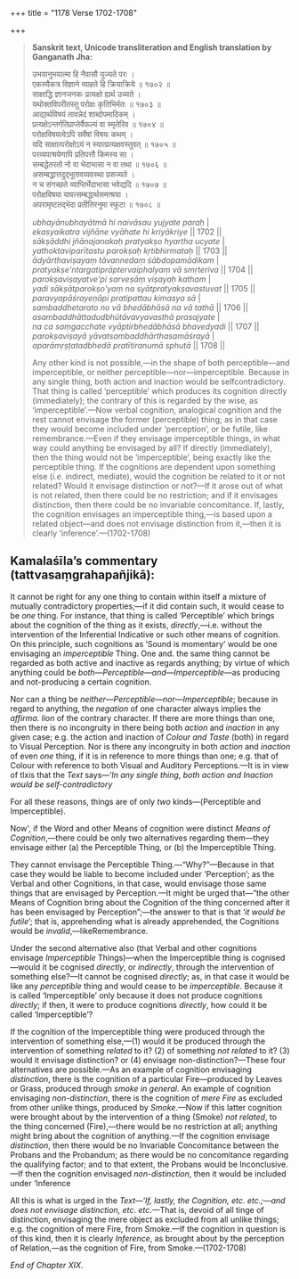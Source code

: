 +++
title = "1178 Verse 1702-1708"

+++
> **Sanskrit text, Unicode transliteration and English translation by Ganganath Jha:** 
>
> उभयानुभयात्मा हि नैवासौ युज्यते परः ।  
> एकस्यैकत्र विज्ञाने व्याहते हि क्रियाक्रिये ॥ १७०२ ॥  
> साक्षाद्धि ज्ञानजनकः प्रत्यक्षो ह्यर्थ उच्यते ।  
> यथोक्तविपरीतस्तु परोक्षः कृतिभिर्मतः ॥ १७०३ ॥  
> आद्यार्थविषयं तावन्नेदं शाब्दोपमादिकम् ।  
> प्रत्यक्षेऽन्तर्गतिप्राप्तेर्वैफल्यं वा स्मृतेरिव ॥ १७०४ ॥  
> परोक्षविषयत्वेऽपि सर्वेषां विषयः कथम् ।  
> यदि साक्षात्परोक्षोऽयं न स्यात्प्रत्यक्षवस्तुवत् ॥ १७०५ ॥  
> परव्यपाश्रयेणापि प्रतिपत्तौ किमस्य सा ।  
> सम्बद्धेतरतो नो वा भेदाभासा न वा तथा ॥ १७०६ ॥  
> असम्बद्धात्तदुद्भूतावव्यवस्था प्रसज्यते ।  
> न च संगच्छते व्याप्तिर्भेदाभासा भवेद्यदि ॥ १७०७ ॥  
> परोक्षविषया यावत्सम्बद्धार्थसमाश्रया ।  
> अपरामृष्टतद्भेदा प्रतीतिरनुमा स्फुटा ॥ १७०८ ॥ 
>
> *ubhayānubhayātmā hi naivāsau yujyate paraḥ* \|  
> *ekasyaikatra vijñāne vyāhate hi kriyākriye* \|\| 1702 \|\|  
> *sākṣāddhi jñānajanakaḥ pratyakṣo hyartha ucyate* \|  
> *yathoktaviparītastu parokṣaḥ kṛtibhirmataḥ* \|\| 1703 \|\|  
> *ādyārthaviṣayaṃ tāvannedaṃ śābdopamādikam* \|  
> *pratyakṣe'ntargatiprāptervaiphalyaṃ vā smṛteriva* \|\| 1704 \|\|  
> *parokṣaviṣayatve'pi sarveṣāṃ viṣayaḥ katham* \|  
> *yadi sākṣātparokṣo'yaṃ na syātpratyakṣavastuvat* \|\| 1705 \|\|  
> *paravyapāśrayeṇāpi pratipattau kimasya sā* \|  
> *sambaddhetarato no vā bhedābhāsā na vā tathā* \|\| 1706 \|\|  
> *asambaddhāttadudbhūtāvavyavasthā prasajyate* \|  
> *na ca saṃgacchate vyāptirbhedābhāsā bhavedyadi* \|\| 1707 \|\|  
> *parokṣaviṣayā yāvatsambaddhārthasamāśrayā* \|  
> *aparāmṛṣṭatadbhedā pratītiranumā sphuṭā* \|\| 1708 \|\| 
>
> Any other kind is not possible,—in the shape of both perceptible—and imperceptible, or neither perceptible—nor—imperceptible. Because in any single thing, both action and inaction would be selfcontradictory. That thing is called ‘perceptible’ which produces its cognition directly (immediately); the contrary of this is regarded by the wise, as ‘imperceptible’.—Now verbal cognition, analogical cognition and the rest cannot envisage the former (perceptible) thing; as in that case they would become included under ‘perception’, or be futile, like remembrance.—Even if they envisage imperceptible things, in what way could anything be envisaged by all? If directly (immediately), then the thing would not be ‘imperceptible’, being exactly like the perceptible thing. If the cognitions are dependent upon something else (*i.e.* indirect, mediate), would the cognition be related to it or not related? Would it envisage distinction or not?—If it arose out of what is not related, then there could be no restriction; and if it envisages distinction, then there could be no invariable concomitance. If, lastly, the cognition envisages an imperceptible thing,—is based upon a related object—and does not envisage distinction from it,—then it is clearly ‘inference’.—(1702-1708)



## Kamalaśīla’s commentary (tattvasaṃgrahapañjikā):

It cannot be right for any one thing to contain within itself a mixture of mutually contradictory properties;—if it did contain such, it would cease to be *one* thing. For instance, that thing is called ‘Perceptible’ which brings about the cognition of the thing as it exists, *directly*,—i.e. without the intervention of the Inferential Indicative or such other means of cognition. On this principle, such cognitions as ‘Sound is momentary’ would be one envisaging an *imperceptible* Thing. One and. the same thing cannot be regarded as both active and inactive as regards anything; by virtue of which anything could be *both*—*Perceptible*—*and—Imperceptible*—as producing and not-producing a certain cognition.

Nor can a thing be *neither*—*Perceptible—nor*—*Imperceptible*; because in regard to anything, the *negation* of one character always implies the *affirma*. *lion* of the contrary character. If there are more things than one, then there is no incongruity in there being both *action* and *inaction* in any given case; e.g. the action and inaction of *Colour and Taste* (both) in regard to Visual Perception. Nor is there any incongruity in both *action* and *inaction* of even *one* thing, if it is in reference to more things than one; e.g. that of Colour with reference to both Visual and Auditory Perceptions.—It is in view of tlxis that the *Text* says—‘*In any single thing*, *both action and Inaction would be self-contradictory*

For all these reasons, things are of only *two* kinds—(Perceptible and Imperceptible).

Now', if the Word and other Means of cognition were distinct *Means of Cognition*,—there could be only two alternatives regarding them—they envisage either (a) the Perceptible Thing, or (b) the Imperceptible Thing.

They cannot envisage the Perceptible Thing.—“Why?”—Because in that case they would be liable to become included under ‘Perception’; as the Verbal and other Cognitions, in that case, would envisage those same things that are envisaged by Perception.—It might be urged that—“the other Means of Cognition bring about the Cognition of the thing concerned after it has been envisaged by Perception”;—the answer to that is that ‘*it would be futile*’; that is, apprehending what is already apprehended, the Cognitions would be *invalid*,—likeRemembrance.

Under the second alternative also (that Verbal and other cognitions envisage *Imperceptible* Things)—when the Imperceptible thing is cognised—would it be cognised *directly*, or *indirectly*, through the intervention of something else?—It cannot be cognised *directly*; as, in that case it would be like any *perceptible* thing and would cease to be *imperceptible*. Because it is called ‘Imperceptible’ only because it does not produce cognitions *directly*; if then, it were to produce cognitions *directly*, how could it be called ‘Imperceptible’?

If the cognition of the Imperceptible thing were produced through the intervention of something else,—(1) would it be produced through the intervention of something *related* to it? (2) of something *not related* to it? (3) would it envisage distinction? or (4) envisage non-distinction?—These four alternatives are possible.—As an example of cognition envisaging *distinction*, there is the cognition of a particular Fire—produced by Leaves or Grass, produced through *smoke in general*. An example of cognition envisaging *non-distinction*, there is the cognition of *mere Fire* as excluded from other unlike things, produced by *Smoke*.—Now if this latter cognition were brought about by the intervention of a thing (Smoke) *not related*, to the thing concerned (Fire),—there would be no restriction at all; anything might bring about the cognition of anything.—If the cognition envisage *distinction*, then there would be no Invariable Concomitance between the Probans and the Probandum; as there would be no concomitance regarding the qualifying factor; and to that extent, the Probans would be Inconclusive.—If then the cognition envisaged *non-distinction*, then it would be included under ‘Inference

All this is what is urged in the *Text*—‘*If, lastly, the Cognition, etc. etc.;—and does not envisage distinction, etc*. *etc*.—That is, devoid of all tinge of distinction, envisaging the mere object as excluded from all unlike things; e.g. the cognition of mere Fire, from Smoke.—If the cognition in question is of this kind, then it is clearly *Inference*, as brought about by the perception of Relation,—as the cognition of Fire, from Smoke.—(1702-1708)

*End of Chapter XIX*.


